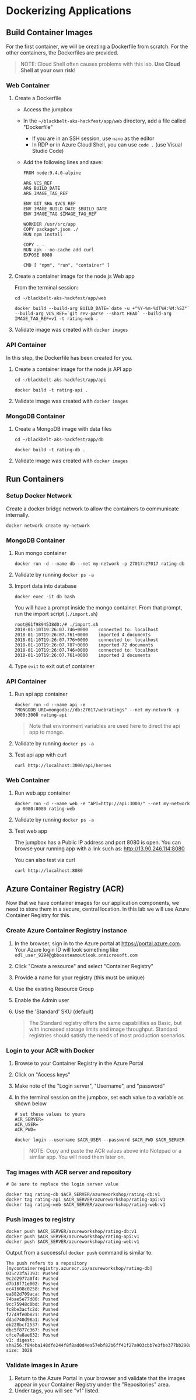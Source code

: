 # Dockerizing Applications

## Build Container Images

For the first container, we will be creating a Dockerfile from scratch. For the other containers, the Dockerfiles are provided.
>NOTE: Cloud Shell often causes problems with this lab.  __Use Cloud Shell at your own risk__!

### Web Container

1. Create a Dockerfile

    * Access the jumpbox
    * In the `~/blackbelt-aks-hackfest/app/web` directory, add a file called "Dockerfile"
        * If you are in an SSH session, use `nano` as the editor
        * In RDP or in Azure Cloud Shell, you can use `code .` (use Visual Studio Code)

    * Add the following lines and save:

        ```
        FROM node:9.4.0-alpine

        ARG VCS_REF
        ARG BUILD_DATE
        ARG IMAGE_TAG_REF

        ENV GIT_SHA $VCS_REF
        ENV IMAGE_BUILD_DATE $BUILD_DATE
        ENV IMAGE_TAG $IMAGE_TAG_REF

        WORKDIR /usr/src/app
        COPY package*.json ./
        RUN npm install

        COPY . .
        RUN apk --no-cache add curl
        EXPOSE 8080

        CMD [ "npm", "run", "container" ]
        ```

2. Create a container image for the node.js Web app

    From the terminal session: 

    ```
    cd ~/blackbelt-aks-hackfest/app/web
    
    docker build --build-arg BUILD_DATE=`date -u +"%Y-%m-%dT%H:%M:%SZ"` --build-arg VCS_REF=`git rev-parse --short HEAD` --build-arg IMAGE_TAG_REF=v1 -t rating-web .
    ```

3. Validate image was created with `docker images`

### API Container

In this step, the Dockerfile has been created for you. 

1. Create a container image for the node.js API app

    ```
    cd ~/blackbelt-aks-hackfest/app/api

    docker build -t rating-api .
    ```

2. Validate image was created with `docker images`

### MongoDB Container

1. Create a MongoDB image with data files

    ```
    cd ~/blackbelt-aks-hackfest/app/db

    docker build -t rating-db .
    ```

2. Validate image was created with `docker images`


## Run Containers

### Setup Docker Network

Create a docker bridge network to allow the containers to communicate internally. 

```
docker network create my-network
```

### MongoDB Container

1. Run mongo container

    ```
    docker run -d --name db --net my-network -p 27017:27017 rating-db
    ```

1. Validate by running `docker ps -a`

1. Import data into database

    ```
    docker exec -it db bash
    ```

    You will have a prompt inside the mongo container. From that prompt, run the import script (`./import.sh`)

    ```
    root@61f9894538d0:/# ./import.sh
    2018-01-10T19:26:07.746+0000	connected to: localhost
    2018-01-10T19:26:07.761+0000	imported 4 documents
    2018-01-10T19:26:07.776+0000	connected to: localhost
    2018-01-10T19:26:07.787+0000	imported 72 documents
    2018-01-10T19:26:07.746+0000	connected to: localhost
    2018-01-10T19:26:07.761+0000	imported 2 documents
    ```

1. Type `exit` to exit out of container

### API Container

1. Run api app container

    ```
    docker run -d --name api -e "MONGODB_URI=mongodb://db:27017/webratings" --net my-network -p 3000:3000 rating-api
    ```

    > Note that environment variables are used here to direct the api app to mongo.

1. Validate by running `docker ps -a`

1. Test api app with curl
    ```
    curl http://localhost:3000/api/heroes
    ```

### Web Container

1. Run web app container

    ```
    docker run -d --name web -e "API=http://api:3000/" --net my-network -p 8080:8080 rating-web
    ```

1. Validate by running `docker ps -a`

1. Test web app
    
    The jumpbox has a Public IP address and port 8080 is open. You can browse your running app with a link such as: http://13.90.246.114:8080 

    You can also test via curl
    ```
    curl http://localhost:8080
    ```

## Azure Container Registry (ACR)

Now that we have container images for our application components, we need to store them in a secure, central location. In this lab we will use Azure Container Registry for this.

### Create Azure Container Registry instance

1. In the browser, sign in to the Azure portal at https://portal.azure.com. Your Azure login ID will look something like `odl_user_9294@gbbossteamoutlook.onmicrosoft.com`
1. Click "Create a resource" and select "Container Registry"
1. Provide a name for your registry (this must be unique)
1. Use the existing Resource Group
1. Enable the Admin user
1. Use the 'Standard' SKU (default)

    > The Standard registry offers the same capabilities as Basic, but with increased storage limits and image throughput. Standard registries should satisfy the needs of most production scenarios.

### Login to your ACR with Docker

1. Browse to your Container Registry in the Azure Portal
1. Click on "Access keys"
1. Make note of the "Login server", "Username", and "password"
1. In the terminal session on the jumpbox, set each value to a variable as shown below

    ```
    # set these values to yours
    ACR_SERVER=
    ACR_USER=
    ACR_PWD=

    docker login --username $ACR_USER --password $ACR_PWD $ACR_SERVER
    ```
    >NOTE: Copy and paste the ACR values above into Notepad or a similar app.  You will need them later on.

### Tag images with ACR server and repository 

```
# Be sure to replace the login server value

docker tag rating-db $ACR_SERVER/azureworkshop/rating-db:v1
docker tag rating-api $ACR_SERVER/azureworkshop/rating-api:v1
docker tag rating-web $ACR_SERVER/azureworkshop/rating-web:v1
```

### Push images to registry

```
docker push $ACR_SERVER/azureworkshop/rating-db:v1
docker push $ACR_SERVER/azureworkshop/rating-api:v1
docker push $ACR_SERVER/azureworkshop/rating-web:v1
```

Output from a successful `docker push` command is similar to:

```
The push refers to a repository [mycontainerregistry.azurecr.io/azureworkshop/rating-db]
035c23fa7393: Pushed
9c2d2977a0f4: Pushed
d7b18f71e002: Pushed
ec41608c0258: Pushed
ea882d709aca: Pushed
74bae5e77d80: Pushed
9cc75948c0bd: Pushed
fc8be3acfc2d: Pushed
f2749fe0b821: Pushed
ddad740d98a1: Pushed
eb228bcf2537: Pushed
dbc5f877c367: Pushed
cfce7a8ae632: Pushed
v1: digest: sha256:f84eba148dfe244f8f8ad0d4ea57ebf82b6ff41f27a903cbb7e3fbe377bb290a size: 3028
```

### Validate images in Azure

1. Return to the Azure Portal in your browser and validate that the images appear in your Container Registry under the "Repositories" area.
1. Under tags, you will see "v1" listed.

